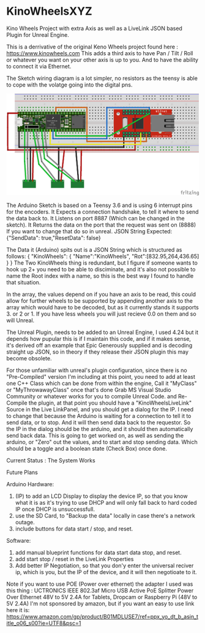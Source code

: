 # KinoWheelsXYZ
Kino Wheels Project with extra Axis as well as a LiveLink JSON based Plugin for Unreal Engine.

This is a derrivative of the original Keno Wheels project found here : https://www.kinowheels.com This adds a third axis to have Pan / Tilt / Roll or whatever you want on your other axis is up to you. And to have the ability to connect it via Ethernet.

The Sketch wiring diagram is a lot simpler, no resistors as the teensy is able to cope with the volatge going into the digital pns.

![Arduino Sketch](/images/KinoWheels_bb.png)

The Arduino Sketch is based on a Teensy 3.6 and is using 6 interrupt pins for the encoders.
It Expects a connection handshake, to tell it where to send the data back to. It Listens on port 8887 (Which can be changed in the sketch). It Returns the data on the port that the request was sent on (8888) If you want to change that do so in unreal.
JSON String Expected:
{"SendData": true,"ResetData": false}

The Data it (Arduino) spits out is a JSON String which is structured as follows:
{
"KinoWheels":
  {
  "Name":"KinoWheels",
  "Rot":[832.95,264,436.65]
  }
}
The Two KinoWheels thing is redundant, but I figure if someone wants to hook up 2+ you need to be able to disciminate, and it's also not possible to name the Root index with a name, so this is the best way I found to handle that situation.

In the array, the values depend on if you have an axis to be read, this could allow for further wheels to be supported by appending another axis to the array which would have to be decoded, but as it currently stands it supports 3. or 2 or 1. If you have less wheels you will just recieve 0.0 on them and so will Unreal. 

The Unreal Plugin, needs to be added to an Unreal Engine, I used 4.24 but it depends how pupular this is if I maintain this code, and if it makes sense, it's derived off an example that Epic Generously supplied and is decoding straight up JSON, so in theory if they release their JSON plugin this may become obsolete.

For those unfamiliar with unreal's plugin configuration, since there is no "Pre-Compiled" version I'm including at this point, you need to add at least one C++ Class which can be done from within the engine, Call it "MyClass" or "MyThrowawayClass" once that's done Grab MS Visual Studio Community or whatever works for you to compile Unreal Code. and Re-Compile the plugin, at that point you should have a "KinoWheelsLiveLink" Source in the Live LinkPanel, and you should get a dialog for the IP. I need to change that because the Arduino is waiting for a connection to tell it to send data, or to stop. And it will then send data back to the requestor. So the IP in the dialog should be the arduino, and it should then automatically send back data. This is going to get worked on, as well as sending the arduino, or "Zero" out the values, and to start and stop sending data. Which should be a toggle and a boolean state (Check Box) once done.

Current Status :
The System Works

Future Plans

Arduino Hardware:
1) (IP) to add an LCD Display to display the device IP, so that you know what it is as it's trying to use DHCP and will only fall back to hard coded IP once DHCP is unsuccessfull.
2) use the SD Card, to "Backup the data" locally in case there's a network outage.
3) include buttons for data start / stop, and reset.

Software:
1) add manual blueprint functions for data start data stop, and reset.
2) add start stop / reset in the LiveLink Properties
3) Add better IP Negotiation, so that you don'y enter the universal reciver ip, which is you, but the IP of the device, and it will then negotioate to it.

Note if you want to use POE (Power over ethernet) the adapter I used was this thing :
UCTRONICS IEEE 802.3af Micro USB Active PoE Splitter Power Over Ethernet 48V to 5V 2.4A for Tablets, Dropcam or Raspberry Pi (48V to 5V 2.4A) 
I'm not sponsored by amazon, but if you want an easy to use link here it is:
https://www.amazon.com/gp/product/B01MDLUSE7/ref=ppx_yo_dt_b_asin_title_o06_s00?ie=UTF8&psc=1
